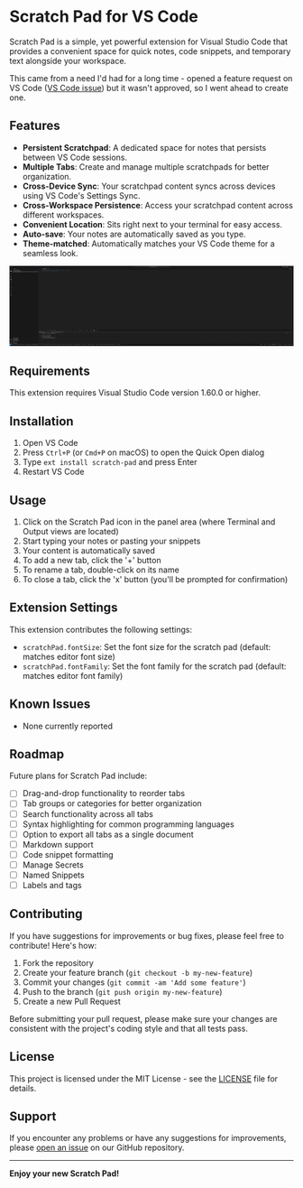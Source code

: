 <!-- @format -->

# Scratch Pad for VS Code

Scratch Pad is a simple, yet powerful extension for Visual Studio Code that provides a convenient space for quick notes, code snippets, and temporary text alongside your workspace.

This came from a need I'd had for a long time - opened a feature request on VS Code ([VS Code issue](https://github.com/Microsoft/vscode/issues/58774)) but it wasn't approved, so I went ahead to create one.

## Features

-   **Persistent Scratchpad**: A dedicated space for notes that persists between VS Code sessions.
-   **Multiple Tabs**: Create and manage multiple scratchpads for better organization.
-   **Cross-Device Sync**: Your scratchpad content syncs across devices using VS Code's Settings Sync.
-   **Cross-Workspace Persistence**: Access your scratchpad content across different workspaces.
-   **Convenient Location**: Sits right next to your terminal for easy access.
-   **Auto-save**: Your notes are automatically saved as you type.
-   **Theme-matched**: Automatically matches your VS Code theme for a seamless look.

![Scratch Pad in action](images/scratchpad.png)

## Requirements

This extension requires Visual Studio Code version 1.60.0 or higher.

## Installation

1. Open VS Code
2. Press `Ctrl+P` (or `Cmd+P` on macOS) to open the Quick Open dialog
3. Type `ext install scratch-pad` and press Enter
4. Restart VS Code

## Usage

1. Click on the Scratch Pad icon in the panel area (where Terminal and Output views are located)
2. Start typing your notes or pasting your snippets
3. Your content is automatically saved
4. To add a new tab, click the '+' button
5. To rename a tab, double-click on its name
6. To close a tab, click the 'x' button (you'll be prompted for confirmation)

## Extension Settings

This extension contributes the following settings:

-   `scratchPad.fontSize`: Set the font size for the scratch pad (default: matches editor font size)
-   `scratchPad.fontFamily`: Set the font family for the scratch pad (default: matches editor font family)

## Known Issues

-   None currently reported

## Roadmap

Future plans for Scratch Pad include:

-   [ ] Drag-and-drop functionality to reorder tabs
-   [ ] Tab groups or categories for better organization
-   [ ] Search functionality across all tabs
-   [ ] Syntax highlighting for common programming languages
-   [ ] Option to export all tabs as a single document
-   [ ] Markdown support
-   [ ] Code snippet formatting
-   [ ] Manage Secrets
-   [ ] Named Snippets
-   [ ] Labels and tags

## Contributing

If you have suggestions for improvements or bug fixes, please feel free to contribute! Here's how:

1. Fork the repository
2. Create your feature branch (`git checkout -b my-new-feature`)
3. Commit your changes (`git commit -am 'Add some feature'`)
4. Push to the branch (`git push origin my-new-feature`)
5. Create a new Pull Request

Before submitting your pull request, please make sure your changes are consistent with the project's coding style and that all tests pass.

## License

This project is licensed under the MIT License - see the [LICENSE](LICENSE) file for details.

## Support

If you encounter any problems or have any suggestions for improvements, please [open an issue](https://github.com/folarinmartins/vscode-scratch-pad/issues) on our GitHub repository.

---

**Enjoy your new Scratch Pad!**
